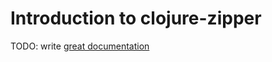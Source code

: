 # Introduction to clojure-zipper

TODO: write [great documentation](http://jacobian.org/writing/what-to-write/)
